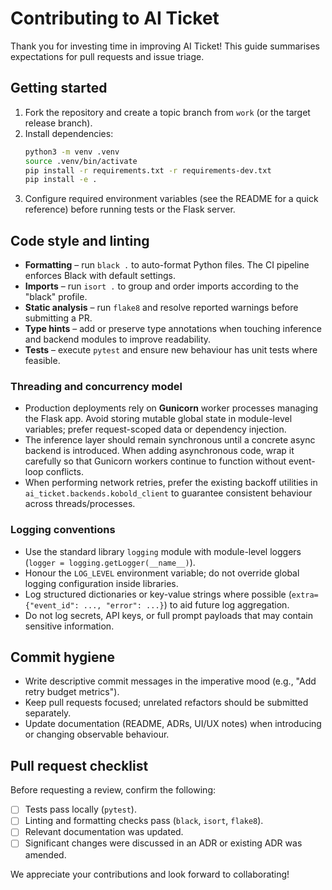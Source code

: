 # Contributing to AI Ticket

Thank you for investing time in improving AI Ticket! This guide summarises expectations for pull requests and issue triage.

## Getting started

1. Fork the repository and create a topic branch from `work` (or the target release branch).
2. Install dependencies:
   ```bash
   python3 -m venv .venv
   source .venv/bin/activate
   pip install -r requirements.txt -r requirements-dev.txt
   pip install -e .
   ```
3. Configure required environment variables (see the README for a quick reference) before running tests or the Flask server.

## Code style and linting

* **Formatting** – run `black .` to auto-format Python files. The CI pipeline enforces Black with default settings.
* **Imports** – run `isort .` to group and order imports according to the "black" profile.
* **Static analysis** – run `flake8` and resolve reported warnings before submitting a PR.
* **Type hints** – add or preserve type annotations when touching inference and backend modules to improve readability.
* **Tests** – execute `pytest` and ensure new behaviour has unit tests where feasible.

### Threading and concurrency model

* Production deployments rely on **Gunicorn** worker processes managing the Flask app. Avoid storing mutable global state in
  module-level variables; prefer request-scoped data or dependency injection.
* The inference layer should remain synchronous until a concrete async backend is introduced. When adding asynchronous code,
  wrap it carefully so that Gunicorn workers continue to function without event-loop conflicts.
* When performing network retries, prefer the existing backoff utilities in `ai_ticket.backends.kobold_client` to guarantee
  consistent behaviour across threads/processes.

### Logging conventions

* Use the standard library `logging` module with module-level loggers (`logger = logging.getLogger(__name__)`).
* Honour the `LOG_LEVEL` environment variable; do not override global logging configuration inside libraries.
* Log structured dictionaries or key-value strings where possible (`extra={"event_id": ..., "error": ...}`) to aid future log
  aggregation.
* Do not log secrets, API keys, or full prompt payloads that may contain sensitive information.

## Commit hygiene

* Write descriptive commit messages in the imperative mood (e.g., "Add retry budget metrics").
* Keep pull requests focused; unrelated refactors should be submitted separately.
* Update documentation (README, ADRs, UI/UX notes) when introducing or changing observable behaviour.

## Pull request checklist

Before requesting a review, confirm the following:

- [ ] Tests pass locally (`pytest`).
- [ ] Linting and formatting checks pass (`black`, `isort`, `flake8`).
- [ ] Relevant documentation was updated.
- [ ] Significant changes were discussed in an ADR or existing ADR was amended.

We appreciate your contributions and look forward to collaborating!
